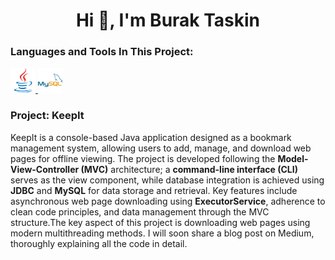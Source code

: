 <h1 align="center">Hi 👋, I'm Burak Taskin</h1>



<h3 align="left">Languages and Tools In This Project:</h3>
<p align="left"> 
    <a href="https://www.java.com" target="_blank" rel="noreferrer"> 
        <img src="https://raw.githubusercontent.com/devicons/devicon/master/icons/java/java-original.svg" alt="java" width="40" height="40"/> 
    </a> 
    <a href="https://www.mysql.com/" target="_blank" rel="noreferrer"> 
        <img src="https://raw.githubusercontent.com/devicons/devicon/master/icons/mysql/mysql-original-wordmark.svg" alt="mysql" width="40" height="40"/> 
    </a> 
</p>

<h3 align="left">Project: KeepIt</h3>
<p align="left">
    KeepIt is a console-based Java application designed as a bookmark management system, allowing users to add, manage, and download web pages for offline viewing. 
    The project is developed following the <strong>Model-View-Controller (MVC)</strong> architecture; a <strong>command-line interface (CLI)</strong> serves as the view component, while 
    database integration is achieved using <strong>JDBC</strong> and <strong>MySQL</strong> for data storage and retrieval. Key features include asynchronous web page downloading using 
    <strong>ExecutorService</strong>, adherence to clean code principles, and data management through the MVC structure.The key aspect of this project is downloading web pages using modern multithreading methods. I will soon share a blog post on Medium, thoroughly explaining all the code in detail.
</p>
